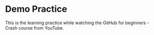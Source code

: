 # Demo Practice 

This is the learning practice while watching the GitHub for beginners - Crash course from YouTube. 

